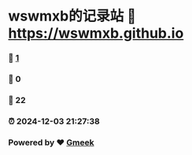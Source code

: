 # wswmxb的记录站 :link: https://wswmxb.github.io 
### :page_facing_up: [1](https://wswmxb.github.io/tag.html) 
### :speech_balloon: 0 
### :hibiscus: 22 
### :alarm_clock: 2024-12-03 21:27:38 
### Powered by :heart: [Gmeek](https://github.com/Meekdai/Gmeek)
